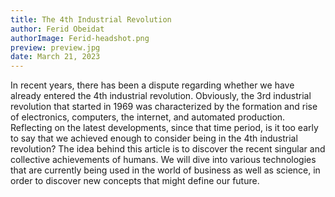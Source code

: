 ```yaml
---
title: The 4th Industrial Revolution
author: Ferid Obeidat
authorImage: Ferid-headshot.png
preview: preview.jpg
date: March 21, 2023
---
```


In recent years, there has been a dispute regarding whether we have already entered the 4th industrial revolution.
Obviously, the 3rd industrial revolution that started in 1969 was characterized by the formation and rise of
electronics, computers, the internet, and automated production. Reflecting on the latest developments, since that time
period, is it too early to say that we achieved enough to consider being in the 4th industrial revolution? The idea
behind this article is to discover the recent singular and collective achievements of humans. We will dive into various
technologies that are currently being used in the world of business as well as science, in order to discover new
concepts that might define our future.